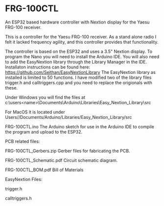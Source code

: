 # FRG-100CTL
An ESP32 based hardware controller with Nextion display for the Yaesu FRG-100 receiver.

This is a controller for the Yaesu FRG-100 receiver.  As a stand alone radio I felt it lacked frequency agility, and this controller provides that functionality.

The controller is based on the ESP32 and uses a 3.5" Nextion display.  To program the Nano you will need to install the Arduino IDE.  You will also need to add the EasyNextion library through the Library Manager in the IDE.  Installaton instructions can be found here: https://github.com/Seithan/EasyNextionLibrary The EasyNextion library as installed is limited to 50 functions.  I have modified two of the library files trigger.h and calltriggers.cpp and you need to replace the origionals with these.

Under Windows you will find the files at c:\users\<name>\Documents\Arduino\Libraries\Easy_Nextion_Library\src

For MacOS it is located under Users/<user>/Documents/Arduino/Libraries/Easy_Nextion_Library/src




FRG-100CTL.ino            The Arduino sketch for use in the Arduino IDE to compile the program and upload to the ESP32.

PCB related files:

FRG-100CTL_Gerbers.zip    Gerber files for fabricating the PCB.

FRG-100CTL_Schematic.pdf  Circuit schematic diagram.

FRG-100CTL_BOM.pdf        Bill of Materials

EasyNextion Files:

trigger.h

calltriggers.h





